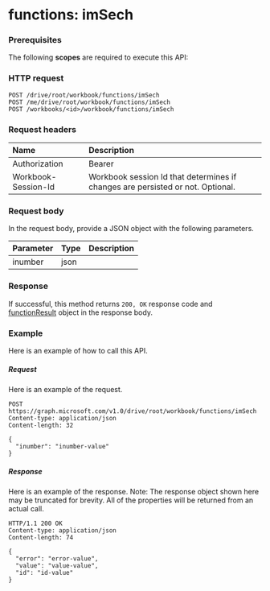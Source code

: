 # functions: imSech


### Prerequisites
The following **scopes** are required to execute this API: 
### HTTP request
<!-- { "blockType": "ignored" } -->
```http
POST /drive/root/workbook/functions/imSech
POST /me/drive/root/workbook/functions/imSech
POST /workbooks/<id>/workbook/functions/imSech

```
### Request headers
| Name       | Description|
|:---------------|:----------|
| Authorization  | Bearer <code>|
| Workbook-Session-Id  | Workbook session Id that determines if changes are persisted or not. Optional.|

### Request body
In the request body, provide a JSON object with the following parameters.

| Parameter	   | Type	|Description|
|:---------------|:--------|:----------|
|inumber|json||

### Response
If successful, this method returns `200, OK` response code and [functionResult](../resources/functionresult.md) object in the response body.

### Example
Here is an example of how to call this API.
##### Request
Here is an example of the request.
<!-- {
  "blockType": "request",
  "name": "functions_imsech"
}-->
```http
POST https://graph.microsoft.com/v1.0/drive/root/workbook/functions/imSech
Content-type: application/json
Content-length: 32

{
  "inumber": "inumber-value"
}
```

##### Response
Here is an example of the response. Note: The response object shown here may be truncated for brevity. All of the properties will be returned from an actual call.
<!-- {
  "blockType": "response",
  "truncated": true,
  "@odata.type": "microsoft.graph.functionResult"
} -->
```http
HTTP/1.1 200 OK
Content-type: application/json
Content-length: 74

{
  "error": "error-value",
  "value": "value-value",
  "id": "id-value"
}
```

<!-- uuid: 8fcb5dbc-d5aa-4681-8e31-b001d5168d79
2015-10-25 14:57:30 UTC -->
<!-- {
  "type": "#page.annotation",
  "description": "functions: imSech",
  "keywords": "",
  "section": "documentation",
  "tocPath": ""
}-->